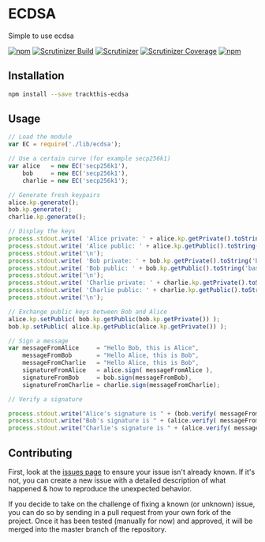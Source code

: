 # ECDSA
Simple to use ecdsa

[![npm](https://img.shields.io/npm/v/trackthis-ecdsa.svg?style=flat-square)](https://npmjs.com/package/trackthis-ecdsa/)
[![Scrutinizer Build](https://img.shields.io/scrutinizer/build/g/trackthis/ecdsa.svg?style=flat-square)](https://scrutinizer-ci.com/g/trackthis/ecdsa/)
[![Scrutinizer](https://img.shields.io/scrutinizer/g/trackthis/ecdsa.svg?style=flat-square)](https://scrutinizer-ci.com/g/trackthis/ecdsa/)
[![Scrutinizer Coverage](https://img.shields.io/scrutinizer/coverage/g/trackthis/ecdsa.svg?style=flat-square)](https://scrutinizer-ci.com/g/trackthis/ecdsa/)
[![npm](https://img.shields.io/npm/l/trackthis-ecdsa.svg?style=flat-square)](https://npmjs.com/package/trackthis-ecdsa/)

## Installation

```bash
npm install --save trackthis-ecdsa
```

## Usage

```js
// Load the module
var EC = require('./lib/ecdsa');

// Use a certain curve (for example secp256k1)
var alice   = new EC('secp256k1'),
    bob     = new EC('secp256k1'),
    charlie = new EC('secp256k1');

// Generate fresh keypairs
alice.kp.generate();
bob.kp.generate();
charlie.kp.generate();

// Display the keys
process.stdout.write( 'Alice private: ' + alice.kp.getPrivate().toString('base64') + '\n');
process.stdout.write( 'Alice public: ' + alice.kp.getPublic().toString('base64') + '\n');
process.stdout.write('\n');
process.stdout.write( 'Bob private: ' + bob.kp.getPrivate().toString('base64') + '\n');
process.stdout.write( 'Bob public: ' + bob.kp.getPublic().toString('base64') + '\n');
process.stdout.write('\n');
process.stdout.write( 'Charlie private: ' + charlie.kp.getPrivate().toString('base64') + '\n');
process.stdout.write( 'Charlie public: ' + charlie.kp.getPublic().toString('base64') + '\n');
process.stdout.write('\n');

// Exchange public keys between Bob and Alice
alice.kp.setPublic( bob.kp.getPublic(bob.kp.getPrivate()) );
bob.kp.setPublic( alice.kp.getPublic(alice.kp.getPrivate()) );

// Sign a message
var messageFromAlice     = "Hello Bob, this is Alice",
    messageFromBob       = "Hello Alice, this is Bob",
    messageFromCharlie   = "Hello Alice, this is Bob",
    signatureFromAlice   = alice.sign( messageFromAlice ),
    signatureFromBob     = bob.sign(messageFromBob),
    signatureFromCharlie = charlie.sign(messageFromCharlie);

// Verify a signature

process.stdout.write("Alice's signature is " + (bob.verify( messageFromAlice, signatureFromAlice ) ? 'good' : 'bad') + '\n' );
process.stdout.write("Bob's signature is " + (alice.verify( messageFromBob, signatureFromBob ) ? 'good' : 'bad') + '\n' );
process.stdout.write("Charlie's signature is " + (alice.verify( messageFromCharlie, signatureFromCharlie ) ? 'good' : 'bad') + '\n' );
```

## Contributing

First, look at the [issues page](https://github.com/trackthis/ecdsa/issues) to ensure your issue isn't already known. If it's not, you can create a new issue with a detailed description of what happened & how to reproduce the unexpected behavior.

If you decide to take on the challenge of fixing a known (or unknown) issue, you can do so by sending in a pull request from your own fork of the project. Once it has been tested (manually for now) and approved, it will be merged into the master branch of the repository.
